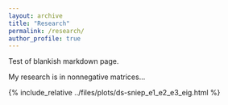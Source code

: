 ```yaml
---
layout: archive
title: "Research"
permalink: /research/
author_profile: true
---
```


Test of blankish markdown page.

My research is in nonnegative matrices... 

{% include_relative ../files/plots/ds-sniep_e1_e2_e3_eig.html %}